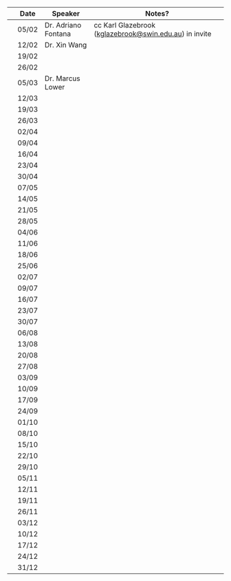 |  | Date   | Speaker |  Notes? |
| --- | --- | --- |  --- | 
|  | 05/02 | Dr. Adriano Fontana | cc Karl Glazebrook (kglazebrook@swin.edu.au)  in invite |  
|  | 12/02 | Dr. Xin Wang |  |
|  | 19/02 |  |  |
|  | 26/02 |  |  |
|  | 05/03 | Dr. Marcus Lower |  |
|  | 12/03 |  |  |
|  | 19/03 |  |  |
|  | 26/03 |  |  |
|  | 02/04 |  |  |
|  | 09/04 |  |  |
|  | 16/04 |  |  |
|  | 23/04 |  |  |
|  | 30/04 |  |  |
|  | 07/05 |  |  |
|  | 14/05 |  |  |
|  | 21/05 |  |  |
|  | 28/05 |  |  |
|  | 04/06 |  |  |
|  | 11/06 |  |  |
|  | 18/06 |  |  |
|  | 25/06 |  |  |
|  | 02/07 |  |  |
|  | 09/07 |  |  |
|  | 16/07 |  |  |
|  | 23/07 |  |  |
|  | 30/07 |  |  |
|  | 06/08 |  |  |
|  | 13/08 |  |  |
|  | 20/08 |  |  |
|  | 27/08 |  |  |
|  | 03/09 |  |  |
|  | 10/09 |  |  |
|  | 17/09 |  |  |
|  | 24/09 |  |  |
|  | 01/10 |  |  |
|  | 08/10 |  |  |
|  | 15/10 |  |  |
|  | 22/10 |  |  |
|  | 29/10 |  |  |
|  | 05/11 |  |  |
|  | 12/11 |  |  |
|  | 19/11 |  |  |
|  | 26/11 |  |  |
|  | 03/12 |  |  |
|  | 10/12 |  |  |
|  | 17/12 |  |  |
|  | 24/12 |  |  |
|  | 31/12 |  |  |
